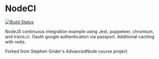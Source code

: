 # NodeCI

[![Build Status](https://travis-ci.org/hutchgrant/NodeCI.svg?branch=master)](https://travis-ci.org/hutchgrant/NodeCI)

NodeJS continuous integration example using Jest, puppeteer, chromium, and travis.ci.  Oauth google authentication via passport. Additional caching with redis.

Forked from Stephen Grider's AdvancedNode course project
